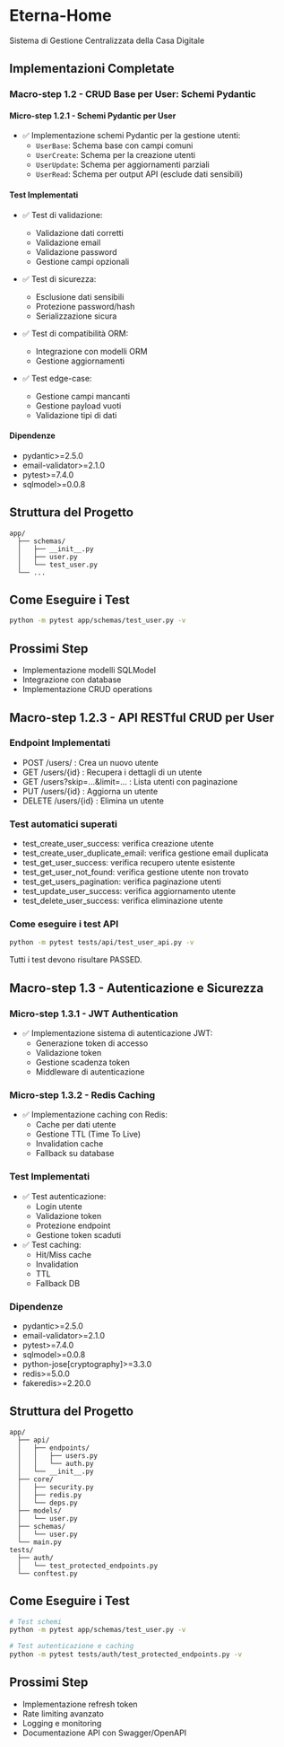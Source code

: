 # Eterna-Home

Sistema di Gestione Centralizzata della Casa Digitale

## Implementazioni Completate

### Macro-step 1.2 - CRUD Base per User: Schemi Pydantic

#### Micro-step 1.2.1 - Schemi Pydantic per User
- ✅ Implementazione schemi Pydantic per la gestione utenti:
  - `UserBase`: Schema base con campi comuni
  - `UserCreate`: Schema per la creazione utenti
  - `UserUpdate`: Schema per aggiornamenti parziali
  - `UserRead`: Schema per output API (esclude dati sensibili)

#### Test Implementati
- ✅ Test di validazione:
  - Validazione dati corretti
  - Validazione email
  - Validazione password
  - Gestione campi opzionali

- ✅ Test di sicurezza:
  - Esclusione dati sensibili
  - Protezione password/hash
  - Serializzazione sicura

- ✅ Test di compatibilità ORM:
  - Integrazione con modelli ORM
  - Gestione aggiornamenti

- ✅ Test edge-case:
  - Gestione campi mancanti
  - Gestione payload vuoti
  - Validazione tipi di dati

#### Dipendenze
- pydantic>=2.5.0
- email-validator>=2.1.0
- pytest>=7.4.0
- sqlmodel>=0.0.8

## Struttura del Progetto
```
app/
  ├── schemas/
  │   ├── __init__.py
  │   ├── user.py
  │   └── test_user.py
  └── ...
```

## Come Eseguire i Test
```bash
python -m pytest app/schemas/test_user.py -v
```

## Prossimi Step
- Implementazione modelli SQLModel
- Integrazione con database
- Implementazione CRUD operations

## Macro-step 1.2.3 - API RESTful CRUD per User

### Endpoint Implementati
- POST /users/ : Crea un nuovo utente
- GET /users/{id} : Recupera i dettagli di un utente
- GET /users?skip=...&limit=... : Lista utenti con paginazione
- PUT /users/{id} : Aggiorna un utente
- DELETE /users/{id} : Elimina un utente

### Test automatici superati
- test_create_user_success: verifica creazione utente
- test_create_user_duplicate_email: verifica gestione email duplicata
- test_get_user_success: verifica recupero utente esistente
- test_get_user_not_found: verifica gestione utente non trovato
- test_get_users_pagination: verifica paginazione utenti
- test_update_user_success: verifica aggiornamento utente
- test_delete_user_success: verifica eliminazione utente

### Come eseguire i test API

```bash
python -m pytest tests/api/test_user_api.py -v
```

Tutti i test devono risultare PASSED.

## Macro-step 1.3 - Autenticazione e Sicurezza

### Micro-step 1.3.1 - JWT Authentication

- ✅ Implementazione sistema di autenticazione JWT:
  - Generazione token di accesso
  - Validazione token
  - Gestione scadenza token
  - Middleware di autenticazione

### Micro-step 1.3.2 - Redis Caching

- ✅ Implementazione caching con Redis:
  - Cache per dati utente
  - Gestione TTL (Time To Live)
  - Invalidation cache
  - Fallback su database

### Test Implementati

- ✅ Test autenticazione:
  - Login utente
  - Validazione token
  - Protezione endpoint
  - Gestione token scaduti
- ✅ Test caching:
  - Hit/Miss cache
  - Invalidation
  - TTL
  - Fallback DB

### Dipendenze

- pydantic>=2.5.0
- email-validator>=2.1.0
- pytest>=7.4.0
- sqlmodel>=0.0.8
- python-jose[cryptography]>=3.3.0
- redis>=5.0.0
- fakeredis>=2.20.0

## Struttura del Progetto

```
app/
  ├── api/
  │   ├── endpoints/
  │   │   ├── users.py
  │   │   └── auth.py
  │   └── __init__.py
  ├── core/
  │   ├── security.py
  │   ├── redis.py
  │   └── deps.py
  ├── models/
  │   └── user.py
  ├── schemas/
  │   └── user.py
  └── main.py
tests/
  ├── auth/
  │   └── test_protected_endpoints.py
  └── conftest.py
```

## Come Eseguire i Test

```bash
# Test schemi
python -m pytest app/schemas/test_user.py -v

# Test autenticazione e caching
python -m pytest tests/auth/test_protected_endpoints.py -v
```

## Prossimi Step

- Implementazione refresh token
- Rate limiting avanzato
- Logging e monitoring
- Documentazione API con Swagger/OpenAPI
